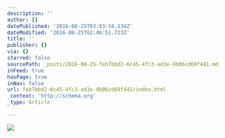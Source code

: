 ```yaml
---
description: ''
author: []
datePublished: '2016-08-25T03:03:16.134Z'
dateModified: '2016-08-25T02:46:51.723Z'
title: ''
publisher: {}
via: {}
starred: false
sourcePath: _posts/2016-08-25-feb7bbd2-6c45-4fc3-ad3e-9b06cd69f441.md
inFeed: true
hasPage: true
inNav: false
url: feb7bbd2-6c45-4fc3-ad3e-9b06cd69f441/index.html
_context: 'http://schema.org'
_type: Article

---
```

![](https://the-grid-user-content.s3-us-west-2.amazonaws.com/8e552d99-facd-410f-9a6f-c80e0ebdf64e.jpg)